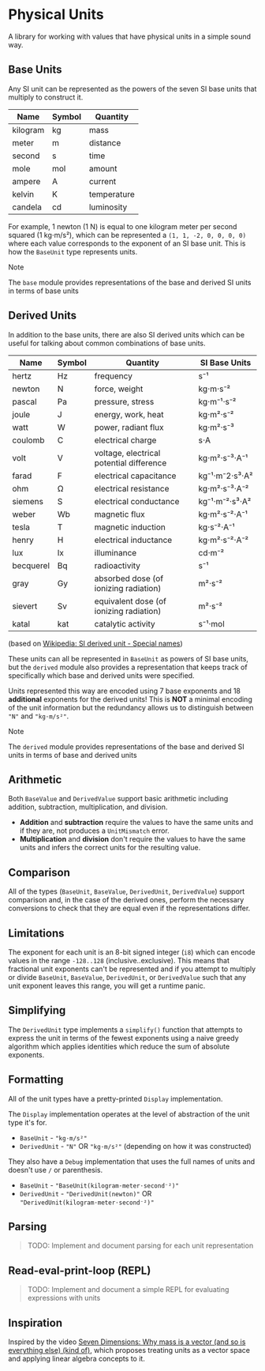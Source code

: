 # Physical Units

A library for working with values that have physical units in a simple sound way.

## Base Units

Any SI unit can be represented as the powers of the seven SI base units that multiply to construct it.

| Name | Symbol | Quantity |
|------|--------|----------|
| kilogram | kg | mass |
| meter | m | distance |
| second | s | time |
| mole | mol | amount |
| ampere | A | current |
| kelvin | K | temperature |
| candela | cd | luminosity |

For example, 1 newton (1 N) is equal to one kilogram meter per second squared (1 kg⋅m/s²),
which can be represented a `(1, 1, -2, 0, 0, 0, 0)` where each value corresponds to the exponent
of an SI base unit. This is how the `BaseUnit` type represents units.

> [!NOTE]
> The `base` module provides representations of the base and derived SI units in terms of base units

## Derived Units

In addition to the base units, there are also SI derived units
which can be useful for talking about common combinations of base units.

| Name | Symbol | Quantity | SI Base Units |
|------|--------|----------|---------------|
| hertz | Hz | frequency | s⁻¹ |
| newton | N | force, weight | kg⋅m⋅s⁻² |
| pascal | Pa | pressure, stress | kg⋅m⁻¹⋅s⁻² |
| joule | J | energy, work, heat | kg⋅m²⋅s⁻² |
| watt | W | power, radiant flux | kg⋅m²⋅s⁻³ |
| coulomb | C | electrical charge | s⋅A |
| volt | V | voltage, electrical potential difference | kg⋅m²⋅s⁻³⋅A⁻¹ |
| farad | F | electrical capacitance | kg⁻¹⋅m⁻2⋅s³⋅A² |
| ohm | Ω | electrical resistance | kg⋅m²⋅s⁻³⋅A⁻² |
| siemens | S | electrical conductance | kg⁻¹⋅m⁻²⋅s³⋅A² |
| weber | Wb | magnetic flux | kg⋅m²⋅s⁻²⋅A⁻¹ |
| tesla | T | magnetic induction | kg⋅s⁻²⋅A⁻¹ | 
| henry | H | electrical inductance | kg⋅m²⋅s⁻²⋅A⁻² |
| lux | lx | illuminance | cd⋅m⁻² |
| becquerel | Bq | radioactivity | s⁻¹ |
| gray | Gy | absorbed dose (of ionizing radiation) | m²⋅s⁻² |
| sievert | Sv | equivalent dose (of ionizing radiation) | m²⋅s⁻² |
| katal | kat | catalytic activity | s⁻¹⋅mol | 

(based on [Wikipedia: SI derived unit - Special names](https://en.wikipedia.org/wiki/SI_derived_unit#Special_names))

These units can all be represented in `BaseUnit` as powers of SI base units,
but the `derived` module also provides a representation that keeps track
of specifically which base and derived units were specified.

Units represented this way are encoded using 7 base exponents
and 18 **additional** exponents for the derived units!
This is **NOT** a minimal encoding of the unit information but
the redundancy allows us to distinguish between `"N"` and `"kg⋅m/s²"`.

> [!NOTE]
> The `derived` module provides representations of the base and derived SI units in terms of base and derived units

## Arithmetic

Both `BaseValue` and `DerivedValue` support basic arithmetic including addition, subtraction, multiplication, and division.

* **Addition** and **subtraction** require the values to have the same units and if they are, not produces a `UnitMismatch` error.
* **Multiplication** and **division** don't require the values to have the same units and infers the correct units for the resulting value.

## Comparison

All of the types (`BaseUnit`, `BaseValue`, `DerivedUnit`, `DerivedValue`) support comparison
and, in the case of the derived ones, perform the necessary conversions to check that they are equal
even if the representations differ.

## Limitations

The exponent for each unit is an 8-bit signed integer (`i8`) which can
encode values in the range `-128..128` (inclusive..exclusive).
This means that fractional unit exponents can't be represented and
if you attempt to multiply or divide `BaseUnit`, `BaseValue`, `DerivedUnit`, or `DerivedValue`
such that any unit exponent leaves this range, you will get a runtime panic.

## Simplifying

The `DerivedUnit` type implements a `simplify()` function that attempts to express
the unit in terms of the fewest exponents using a naive greedy algorithm
which applies identities which reduce the sum of absolute exponents.

## Formatting

All of the unit types have a pretty-printed `Display` implementation.

The `Display` implementation operates at the level of abstraction of the unit type it's for.
* `BaseUnit` - `"kg⋅m/s²"`
* `DerivedUnit` - `"N"` OR `"kg⋅m/s²"` (depending on how it was constructed)

They also have a `Debug` implementation that uses the full names of units and doesn't use `/` or parenthesis.

* `BaseUnit` - `"BaseUnit(kilogram⋅meter⋅second⁻²)"`
* `DerivedUnit` - `"DerivedUnit(newton)"` OR `"DerivedUnit(kilogram⋅meter⋅second⁻²)"`


## Parsing

> TODO: Implement and document parsing for each unit representation

## Read-eval-print-loop (REPL)

> TODO: Implement and document a simple REPL for evaluating expressions with units

## Inspiration

Inspired by the video [Seven Dimensions: Why mass is a vector (and so is everything else) (kind of)](https://www.youtube.com/watch?v=bI-FS7aZJpY), which proposes treating units as a vector space and applying linear algebra concepts to it.
